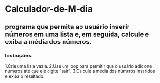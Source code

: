 # Calculador-de-M-dia
<h2>programa que permita ao usuário inserir números em uma lista e, em seguida, calcule e exiba a média dos números.</h2>
<h3>Instruções:</h3>
1.Crie uma lista vazia.
2.Use um loop para permitir que o usuário adicione números até que
ele digite "sair".
3.Calcule a média dos números inseridos e exiba o resultado.
